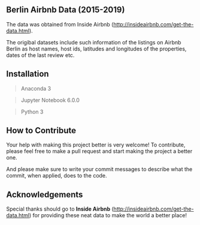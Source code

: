 ## Berlin Airbnb Data (2015-2019)
The data was obtained from Inside Airbnb (http://insideairbnb.com/get-the-data.html). 

The origibal datasets include such information of the listings on Airbnb Berlin as host names, host ids, latitudes and longitudes of the properties, dates of the last review etc.  
## Installation
>Anaconda 3

>Jupyter Notebook 6.0.0

>Python 3
## How to Contribute
Your help with making this project better is very welcome! To contribute, please feel free to make a pull request and start making the project a better one. 

And please make sure to write your commit messages to describe what the commit, when applied, does to the code.
## Acknowledgements
Special thanks should go to **Inside Airbnb** (http://insideairbnb.com/get-the-data.html) for providing these neat data to make the world a better place!

